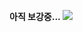 <strong> 아직 보강중...
<a href="https://www.instagram.com/f10.w2r/" target="_blank">
    <img src="https://img.shields.io/badge/instagram-FF0069?style=for-the-badge&logo=instagram&logoColor=white">
</a>
